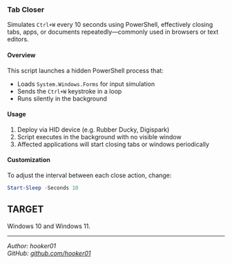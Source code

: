 ### Tab Closer

Simulates `Ctrl+W` every 10 seconds using PowerShell, effectively closing tabs, apps, or documents repeatedly—commonly used in browsers or text editors.

#### Overview

This script launches a hidden PowerShell process that:
- Loads `System.Windows.Forms` for input simulation
- Sends the `Ctrl+W` keystroke in a loop
- Runs silently in the background

#### Usage

1. Deploy via HID device (e.g. Rubber Ducky, Digispark)
2. Script executes in the background with no visible window
3. Affected applications will start closing tabs or windows periodically

#### Customization

To adjust the interval between each close action, change:

```powershell
Start-Sleep -Seconds 10
```


## TARGET

Windows 10 and Windows 11.

---

*Author: hooker01*  
*GitHub: [github.com/hooker01](https://github.com/hooker01)*
